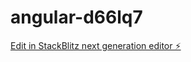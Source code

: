 # angular-d66lq7

[Edit in StackBlitz next generation editor ⚡️](https://stackblitz.com/~/github.com/alejandrogomez73/angular-d66lq7)